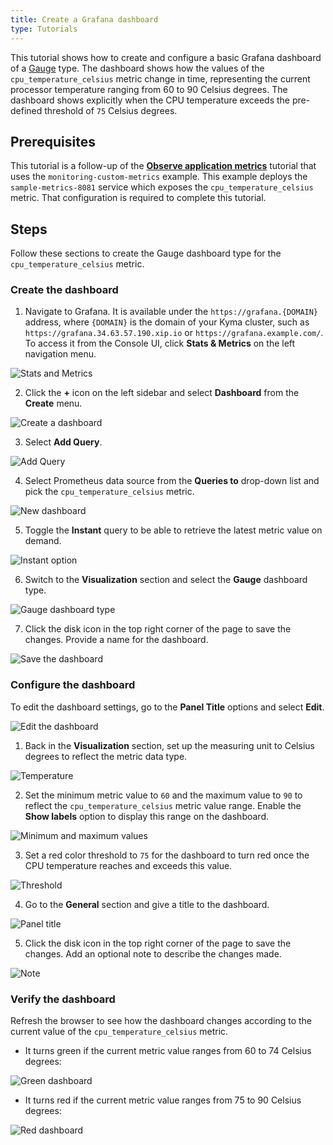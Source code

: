 ```yaml
---
title: Create a Grafana dashboard
type: Tutorials
---
```


This tutorial shows how to create and configure a basic Grafana dashboard of a [Gauge](https://grafana.com/docs/features/panels/singlestat/#gauge) type. The dashboard shows how the values of the `cpu_temperature_celsius` metric change in time, representing the current processor temperature ranging from 60 to 90 Celsius degrees. The dashboard shows explicitly when the CPU temperature exceeds the pre-defined threshold of `75` Celsius degrees.

## Prerequisites

This tutorial is a follow-up of the [**Observe application metrics**](#tutorials-observe-application-metrics) tutorial that uses the `monitoring-custom-metrics` example. This example deploys the `sample-metrics-8081` service which exposes the `cpu_temperature_celsius` metric. That configuration is required to complete this tutorial.

## Steps

Follow these sections to create the Gauge dashboard type for the `cpu_temperature_celsius` metric.

### Create the dashboard

1. Navigate to Grafana. It is available under the `https://grafana.{DOMAIN}` address, where `{DOMAIN}` is the domain of your Kyma cluster, such as `https://grafana.34.63.57.190.xip.io` or `https://grafana.example.com/`. To access it from the Console UI, click **Stats & Metrics** on the left navigation menu.

![Stats and Metrics](./assets/stats-and-metrics.png)

2. Click the **+** icon on the left sidebar and select **Dashboard** from the **Create** menu.

![Create a dashboard](./assets/create-dashboard.png)

3. Select **Add Query**.

![Add Query](./assets/add-query.png)

4. Select Prometheus data source from the **Queries to** drop-down list and pick the `cpu_temperature_celsius` metric.

![New dashboard](./assets/new-dashboard.png)

5. Toggle the **Instant** query to be able to retrieve the latest metric value on demand.

![Instant option](./assets/instant.png)

6. Switch to the **Visualization** section and select the **Gauge** dashboard type.

![Gauge dashboard type](./assets/gauge-dashboard-type.png)

7. Click the disk icon in the top right corner of the page to save the changes. Provide a name for the dashboard.

![Save the dashboard](./assets/save-dashboard.png)

### Configure the dashboard

To edit the dashboard settings, go to the **Panel Title** options and select **Edit**.

![Edit the dashboard](./assets/edit-dashboard.png)

1. Back in the **Visualization** section, set up the measuring unit to Celsius degrees to reflect the metric data type.

![Temperature](./assets/temperature-celsius.png)

2. Set the minimum metric value to `60` and the maximum value to `90` to reflect the `cpu_temperature_celsius` metric value range. Enable the **Show labels** option to display this range on the dashboard.

![Minimum and maximum values](./assets/min-max-values.png)

3. Set a red color threshold to `75` for the dashboard to turn red once the CPU temperature reaches and exceeds this value.

![Threshold](./assets/threshold.png)

4. Go to the **General** section and give a title to the dashboard.

![Panel title](./assets/panel-title.png)

5. Click the disk icon in the top right corner of the page to save the changes. Add an optional note to describe the changes made.

![Note](./assets/save-note.png)

### Verify the dashboard

Refresh the browser to see how the dashboard changes according to the current value of the `cpu_temperature_celsius` metric.

- It turns green if the current metric value ranges from 60 to 74 Celsius degrees:

![Green dashboard](./assets/green-dashboard.png)

- It turns red if the current metric value ranges from 75 to 90 Celsius degrees:

![Red dashboard](./assets/red-dashboard.png)
